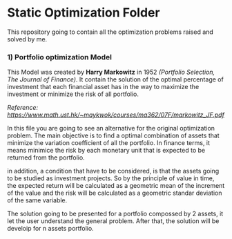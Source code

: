 # Static Optimization Folder

This repository going to contain all the optimization problems raised and solved by me.

### 1) Portfolio optimization Model

This Model was created by **Harry Markowitz** in 1952 *(Portfolio Selection, The Journal of Finance)*. It contain the solution of the optimal percentage of investment that each financial asset has in the way to maximize the investment or minimize the risk of all portfolio.

*Reference: https://www.math.ust.hk/~maykwok/courses/ma362/07F/markowitz_JF.pdf*

In this file you are going to see an alternative for the original optimization problem. The main objective is to find a optimal combination of assets that minimize the variation coefficient of all the portfolio. In finance terms, it means minimice the risk by each monetary unit that is expected to be returned from the portfolio.

in addition, a condition that have to be considered, is that the assets going to be studied as investment projects. So by the principle of value in time, the expected return will be calculated as a geometric mean of the increment of the value and the risk will be calculated as a geometric standar deviation of the same variable.

The solution going to be presented for a portfolio compossed by 2 assets, it let the user understand the general problem. After that, the solution will be develoip for n assets portfolio.

